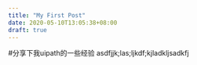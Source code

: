 ```yaml
---
title: "My First Post"
date: 2020-05-10T13:05:38+08:00
draft: true
---
```

#分享下我uipath的一些经验
asdfjjk;las;ljkdf;kjladkljsadkfj